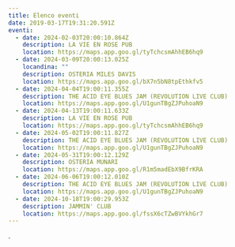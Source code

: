 ```yaml
---
title: Elenco eventi
date: 2019-03-17T19:31:20.591Z
eventi:
  - date: 2024-02-03T20:00:10.864Z
    description: LA VIE EN ROSE PUB
    location: https://maps.app.goo.gl/tyTchcsmAhhEB6hq9
  - date: 2024-03-09T20:00:13.025Z
    locandina: ""
    description: OSTERIA MILES DAVIS
    location: https://maps.app.goo.gl/bX7n5bN8tpEthkfv5
  - date: 2024-04-04T19:00:11.355Z
    description: THE ACID EYE BLUES JAM (REVOLUTION LIVE CLUB)
    location: https://maps.app.goo.gl/U1gunTBgZJPuhoaN9
  - date: 2024-04-13T19:00:11.633Z
    description: LA VIE EN ROSE PUB
    location: https://maps.app.goo.gl/tyTchcsmAhhEB6hq9
  - date: 2024-05-02T19:00:11.827Z
    description: THE ACID EYE BLUES JAM (REVOLUTION LIVE CLUB)
    location: https://maps.app.goo.gl/U1gunTBgZJPuhoaN9
  - date: 2024-05-31T19:00:12.129Z
    description: OSTERIA MUNARI
    location: https://maps.app.goo.gl/R1m5madEbX9BfrKRA
  - date: 2024-06-06T19:00:12.010Z
    description: THE ACID EYE BLUES JAM (REVOLUTION LIVE CLUB)
    location: https://maps.app.goo.gl/U1gunTBgZJPuhoaN9
  - date: 2024-10-18T19:00:29.953Z
    description: JAMMIN' CLUB
    location: https://maps.app.goo.gl/fssX6cTZwBVYkhGr7
---
```

.